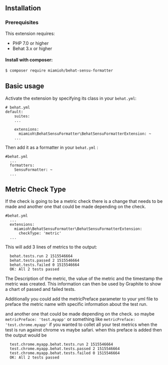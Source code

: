 ## Installation

### Prerequisites

This extension requires:

* PHP 7.0 or higher
* Behat 3.x or higher

#### Install with composer:

```bash
$ composer require miamioh/behat-sensu-formatter
```

## Basic usage

Activate the extension by specifying its class in your `behat.yml`:

```text
# behat.yml
default:
    suites:
    ...

    extensions:
      miamioh\BehatSensuFormatter\BehatSensuFormatterExtension: ~
    ...
```

Then add it as a formatter in your `behat.yml` :

```text
#behat.yml
  ...
  formatters:
    SensuFormatter: ~
  ...
```
## Metric Check Type
If the check is going to be a metric check there is a change that needs to be made and another one that could be made depending on the check.
```text
#behat.yml
  ...
  extensions:
    miamioh\BehatSensuFormatter\BehatSensuFormatterExtension:
      checkType: 'metric'
  ...
```

This will add 3 lines of metrics to the output:
```
  behat.tests.run 2 1515546664
  behat.tests.passed 2 1515546664
  behat.tests.failed 0 1515546664
  OK: All 2 tests passed
```

The Description of the metric, the value of the metric and the timestamp the metric was created.  This information can then be used by Graphite to show a chart of passed and failed tests.

Additionally you could add the metricPreface parameter to your yml file to preface the metric name with specific information about the test run.

and another one that could be made depending on the check.
so maybe ``metricPreface: 'test.myapp'`` or something like ``metricPreface: 'test.chrome.myapp'`` if you wanted to collet all your test metrics when the test is run against chrome vs maybe safari.  when this preface is added then the output would be
```
  test.chrome.myapp.behat.tests.run 2 1515546664
  test.chrome.myapp.behat.tests.passed 2 1515546664
  test.chrome.myapp.behat.tests.failed 0 1515546664
  OK: All 2 tests passed
```
